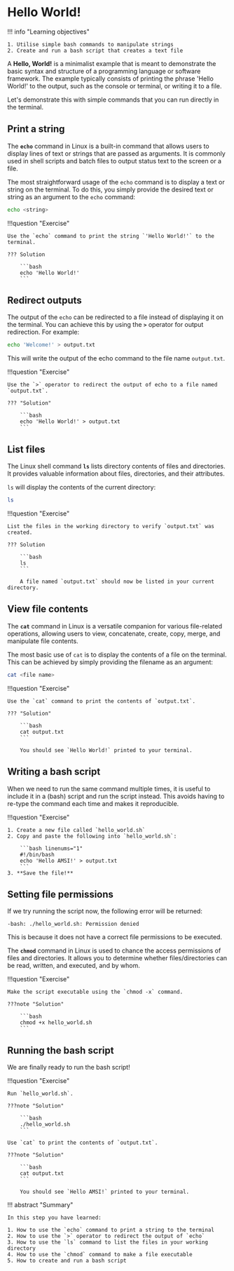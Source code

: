 # Hello World!

!!! info "Learning objectives"

    1. Utilise simple bash commands to manipulate strings
    2. Create and run a bash script that creates a text file

A **Hello, World!** is a minimalist example that is meant to demonstrate the basic syntax and structure of a programming language or software framework. The example typically consists of printing the phrase 'Hello World!' to the output, such as the console or terminal, or writing it to a file.

Let's demonstrate this with simple commands that you can run directly in the terminal.

## Print a string

The **`echo`** command in Linux is a built-in command that allows users to display lines of text or strings that are passed as arguments. It is commonly used in shell scripts and batch files to output status text to the screen or a file.

The most straightforward usage of the `echo` command is to display a text or string on the terminal. To do this, you simply provide the desired text or string as an argument to the `echo` command:

```bash
echo <string>
```

!!!question "Exercise"

    Use the `echo` command to print the string `'Hello World!'` to the terminal.

    ??? Solution

        ```bash
        echo 'Hello World!'
        ```

## Redirect outputs

The output of the `echo` can be redirected to a file instead of displaying it on the terminal. You can achieve this by using the **`>`** operator for output redirection. For example:

```bash
echo 'Welcome!' > output.txt
```

This will write the output of the echo command to the file name `output.txt`.

!!!question "Exercise"

    Use the `>` operator to redirect the output of echo to a file named `output.txt`.

    ??? "Solution"

        ```bash
        echo 'Hello World!' > output.txt
        ```

## List files

The Linux shell command **`ls`** lists directory contents of files and directories. It provides valuable information about files, directories, and their attributes.

`ls` will display the contents of the current directory:

```bash
ls
```

!!!question "Exercise"

    List the files in the working directory to verify `output.txt` was created.

    ??? Solution

        ```bash
        ls
        ```

        A file named `output.txt` should now be listed in your current directory.

## View file contents

The **`cat`** command in Linux is a versatile companion for various file-related operations, allowing users to view, concatenate, create, copy, merge, and manipulate file contents.

The most basic use of `cat` is to display the contents of a file on the terminal. This can be achieved by simply providing the filename as an argument:

```bash
cat <file name>
```

!!!question "Exercise"

    Use the `cat` command to print the contents of `output.txt`.

    ??? "Solution"

        ```bash
        cat output.txt
        ```

        You should see `Hello World!` printed to your terminal.

## Writing a bash script  

When we need to run the same command multiple times, it is useful to
include it in a (bash) script and run the script instead. This avoids having
to re-type the command each time and makes it reproducible. 

!!!question "Exercise"

    1. Create a new file called `hello_world.sh`  
    2. Copy and paste the following into `hello_world.sh`:  

        ```bash linenums="1"
        #!/bin/bash
        echo 'Hello AMSI!' > output.txt
        ```
    3. **Save the file!**

## Setting file permissions

If we try running the script now, the following error will be returned:  

```console
-bash: ./hello_world.sh: Permission denied
```

This is because it does not have a correct file permissions to be executed. 

The **`chmod`** command in Linux is used to chance the access permissions of files and directories. It allows you to determine whether files/directories can be read, written, and executed, and by whom.  

!!!question "Exercise"

    Make the script executable using the `chmod -x` command.

    ???note "Solution"

        ```bash
        chmod +x hello_world.sh
        ```

## Running the bash script  

We are finally ready to run the bash script!  

!!!question "Exercise"

    Run `hello_world.sh`.

    ???note "Solution"

        ```bash
        ./hello_world.sh
        ```

    Use `cat` to print the contents of `output.txt`.  

    ???note "Solution"

        ```bash
        cat output.txt
        ```

        You should see `Hello AMSI!` printed to your terminal.

!!! abstract "Summary"

    In this step you have learned:

    1. How to use the `echo` command to print a string to the terminal
    2. How to use the `>` operator to redirect the output of `echo`
    3. How to use the `ls` command to list the files in your working directory
    4. How to use the `chmod` command to make a file executable
    5. How to create and run a bash script
